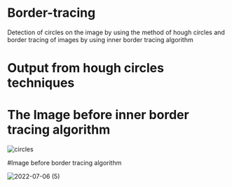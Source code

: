 # Border-tracing
Detection of circles on the image by using the method of hough circles and border tracing of images by using inner border tracing algorithm

# Output from hough circles techniques




# The Image before inner border tracing algorithm

![circles](https://user-images.githubusercontent.com/61357643/177554660-e3817257-72aa-45f6-b7dd-5b7b30860f93.png)

#Image before border tracing algorithm

![2022-07-06 (5)](https://user-images.githubusercontent.com/61357643/177555024-2bce945c-b2a6-4aef-9182-f9e73c692062.png)



 

